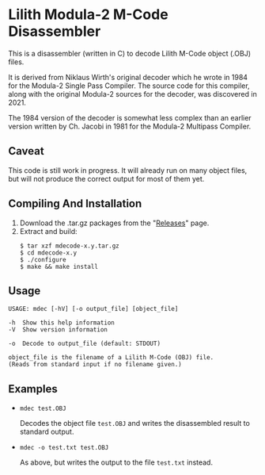 # Lilith Modula-2 M-Code Disassembler
This is a disassembler (written in C) to decode Lilith M-Code object (.OBJ) files.

It is derived from Niklaus Wirth's original decoder which he wrote in 1984 for the Modula-2 Single Pass Compiler. The source code for this compiler, along with the original Modula-2 sources for the decoder, was discovered in 2021.

The 1984 version of the decoder is somewhat less complex than an earlier version written by Ch. Jacobi in 1981 for the Modula-2 Multipass Compiler.

## Caveat
This code is still work in progress. It will already run on many object files, but will not produce the correct output for most of them yet.

## Compiling And Installation
1. Download the .tar.gz packages from the "[Releases](https://github.com/good-sushi/mdecode/releases)" page.
2. Extract and build:
    ```
    $ tar xzf mdecode-x.y.tar.gz
    $ cd mdecode-x.y
    $ ./configure
    $ make && make install
    ```

## Usage
```
USAGE: mdec [-hV] [-o output_file] [object_file]

-h	Show this help information
-V	Show version information

-o	Decode to output_file (default: STDOUT)

object_file is the filename of a Lilith M-Code (OBJ) file.
(Reads from standard input if no filename given.)
```

## Examples
* ```mdec test.OBJ```

  Decodes the object file `test.OBJ` and writes the disassembled result to standard output.

* ```mdec -o test.txt test.OBJ```

  As above, but writes the output to the file `test.txt` instead.